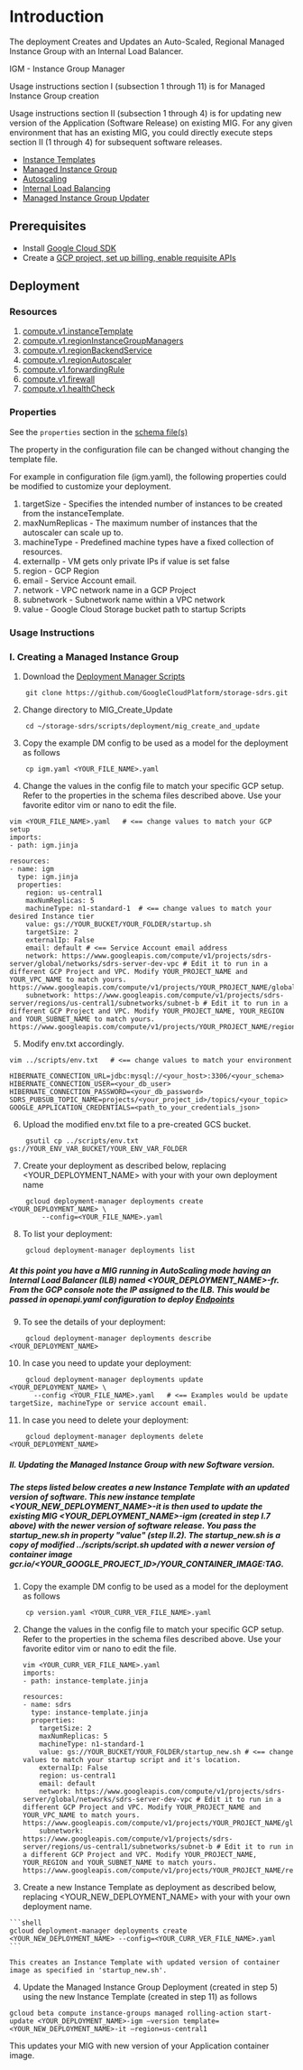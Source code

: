 # Introduction

The deployment Creates and Updates an Auto-Scaled, Regional Managed Instance Group with an Internal Load Balancer.

IGM - Instance Group Manager

Usage instructions section I (subsection 1 through 11) is for Managed Instance Group creation

Usage instructions section II (subsection 1 through 4) is for updating new version of the Application (Software Release) on existing MIG. For any given environment that has an existing MIG, you could directly execute steps section II (1 through 4) for subsequent software releases.

- [Instance Templates](https://cloud.google.com/compute/docs/instance-templates/)
- [Managed Instance Group](https://cloud.google.com/compute/docs/instance-groups/)
- [Autoscaling](https://cloud.google.com/compute/docs/autoscaler/)
- [Internal Load Balancing](https://cloud.google.com/sql/docs/mysql/high-availability)
- [Managed Instance Group Updater](https://cloud.google.com/compute/docs/instance-groups/updating-managed-instance-groups)

## Prerequisites
- Install [Google Cloud SDK](https://cloud.google.com/sdk)
- Create a [GCP project, set up billing, enable requisite APIs](../project/README.md)


## Deployment

### Resources

1. [compute.v1.instanceTemplate](https://cloud.google.com/compute/docs/reference/rest/v1/instanceTemplates)
2. [compute.v1.regionInstanceGroupManagers](https://cloud.google.com/compute/docs/reference/rest/v1/regionInstanceGroupManagers)
3. [compute.v1.regionBackendService](https://cloud.google.com/compute/docs/reference/rest/v1/regionBackendServices)
4. [compute.v1.regionAutoscaler](https://cloud.google.com/compute/docs/reference/rest/v1/regionAutoscalers)
5. [compute.v1.forwardingRule](https://cloud.google.com/compute/docs/reference/rest/v1/forwardingRules)
6. [compute.v1.firewall](https://cloud.google.com/compute/docs/reference/rest/v1/firewalls)
7. [compute.v1.healthCheck](https://cloud.google.com/compute/docs/reference/rest/v1/healthChecks)



### Properties

See the `properties` section in the [schema file(s)](https://cloud.google.com/deployment-manager/docs/configuration/templates/using-schemas)

The property in the configuration file can be changed without changing the template file.

For example in configuration file (igm.yaml), the following properties could be modified to customize your deployment.

1. targetSize - Specifies the intended number of instances to be created from the instanceTemplate.
2. maxNumReplicas - The maximum number of instances that the autoscaler can scale up to.
3. machineType - Predefined machine types have a fixed collection of resources.
4. externalIp - VM gets only private IPs if value is set false
5. region - GCP Region
6. email - Service Account email.
7. network - VPC network name in a GCP Project
8. subnetwork - Subnetwork name within a VPC network
9. value - Google Cloud Storage bucket path to startup Scripts




### Usage Instructions

### I. Creating a Managed Instance Group


1. Download the [Deployment Manager Scripts](https://github.com/GoogleCloudPlatform/storage-sdrs.git)

```shell
    git clone https://github.com/GoogleCloudPlatform/storage-sdrs.git
```

2. Change directory to MIG_Create_Update

```shell
    cd ~/storage-sdrs/scripts/deployment/mig_create_and_update
```

3. Copy the example DM config to be used as a model for the deployment as follows

```shell
    cp igm.yaml <YOUR_FILE_NAME>.yaml
```

4. Change the values in the config file to match your specific GCP setup.
   Refer to the properties in the schema files described above. Use your favorite
   editor vim or nano to edit the file.

```shell
vim <YOUR_FILE_NAME>.yaml   # <== change values to match your GCP setup
imports:
- path: igm.jinja

resources:
- name: igm
  type: igm.jinja
  properties:
    region: us-central1
    maxNumReplicas: 5
    machineType: n1-standard-1  # <== change values to match your desired Instance tier
    value: gs://YOUR_BUCKET/YOUR_FOLDER/startup.sh
    targetSize: 2
    externalIp: False
    email: default # <== Service Account email address
    network: https://www.googleapis.com/compute/v1/projects/sdrs-server/global/networks/sdrs-server-dev-vpc # Edit it to run in a different GCP Project and VPC. Modify YOUR_PROJECT_NAME and YOUR_VPC_NAME to match yours. https://www.googleapis.com/compute/v1/projects/YOUR_PROJECT_NAME/global/networks/YOUR_VPC_NAME
    subnetwork: https://www.googleapis.com/compute/v1/projects/sdrs-server/regions/us-central1/subnetworks/subnet-b # Edit it to run in a different GCP Project and VPC. Modify YOUR_PROJECT_NAME, YOUR_REGION and YOUR_SUBNET_NAME to match yours. https://www.googleapis.com/compute/v1/projects/YOUR_PROJECT_NAME/regions/YOUR_REGION/subnetworks/YOUR_SUBNET_NAME
```

5. Modify env.txt accordingly.

```shell
vim ../scripts/env.txt   # <== change values to match your environment

HIBERNATE_CONNECTION_URL=jdbc:mysql://<your_host>:3306/<your_schema>
HIBERNATE_CONNECTION_USER=<your_db_user>
HIBERNATE_CONNECTION_PASSWORD=<your_db_password>
SDRS_PUBSUB_TOPIC_NAME=projects/<your_project_id>/topics/<your_topic>
GOOGLE_APPLICATION_CREDENTIALS=<path_to_your_credentials_json>
```

6. Upload the modified env.txt file to a pre-created GCS bucket.

```shell
    gsutil cp ../scripts/env.txt gs://YOUR_ENV_VAR_BUCKET/YOUR_ENV_VAR_FOLDER
```


7. Create your deployment as described below, replacing <YOUR_DEPLOYMENT_NAME>
   with your with your own deployment name

```shell
    gcloud deployment-manager deployments create <YOUR_DEPLOYMENT_NAME> \
        --config=<YOUR_FILE_NAME>.yaml
```
8. To list your deployment:

```shell
    gcloud deployment-manager deployments list
```
##### At this point you have a MIG running in AutoScaling mode having an Internal Load Balancer (ILB) named <YOUR_DEPLOYMENT_NAME>-fr. From the GCP console note the IP assigned to the ILB. This would be passed in openapi.yaml configuration to deploy [Endpoints](https://cloud.google.com/endpoints/docs/openapi/)


9. To see the details of your deployment:

```shell
    gcloud deployment-manager deployments describe <YOUR_DEPLOYMENT_NAME>
```

10. In case you need to update your deployment:

```shell
    gcloud deployment-manager deployments update <YOUR_DEPLOYMENT_NAME> \
      --config <YOUR_FILE_NAME>.yaml   # <== Examples would be update targetSize, machineType or service account email.
```

11. In case you need to delete your deployment:

```shell
    gcloud deployment-manager deployments delete <YOUR_DEPLOYMENT_NAME>
```


##### II. Updating the Managed Instance Group with new Software version.

##### The steps listed below creates a new Instance Template with an updated version of software. This new instance template <YOUR_NEW_DEPLOYMENT_NAME>-it is then used to update the existing MIG <YOUR_DEPLOYMENT_NAME>-igm (created in step I.7 above) with the newer version of software release. You pass the startup_new.sh in property "value" (step II.2). The startup_new.sh is a copy of modified ../scripts/script.sh updated with a newer version of container image gcr.io/<YOUR_GOOGLE_PROJECT_ID>/YOUR_CONTAINER_IMAGE:TAG.

1. Copy the example DM config to be used as a model for the deployment as follows

```shell
    cp version.yaml <YOUR_CURR_VER_FILE_NAME>.yaml
```

2. Change the values in the config file to match your specific GCP setup.
   Refer to the properties in the schema files described above. Use your favorite
   editor vim or nano to edit the file.

   ```shell
   vim <YOUR_CURR_VER_FILE_NAME>.yaml
   imports:
   - path: instance-template.jinja

   resources:
   - name: sdrs
     type: instance-template.jinja
     properties:
       targetSize: 2
       maxNumReplicas: 5
       machineType: n1-standard-1
       value: gs://YOUR_BUCKET/YOUR_FOLDER/startup_new.sh # <== change values to match your startup script and it's location.
       externalIp: False
       region: us-central1
       email: default
       network: https://www.googleapis.com/compute/v1/projects/sdrs-server/global/networks/sdrs-server-dev-vpc # Edit it to run in a different GCP Project and VPC. Modify YOUR_PROJECT_NAME and YOUR_VPC_NAME to match yours. https://www.googleapis.com/compute/v1/projects/YOUR_PROJECT_NAME/global/networks/YOUR_VPC_NAME
       subnetwork: https://www.googleapis.com/compute/v1/projects/sdrs-server/regions/us-central1/subnetworks/subnet-b # Edit it to run in a different GCP Project and VPC. Modify YOUR_PROJECT_NAME, YOUR_REGION and YOUR_SUBNET_NAME to match yours. https://www.googleapis.com/compute/v1/projects/YOUR_PROJECT_NAME/regions/YOUR_REGION/subnetworks/YOUR_SUBNET_NAME
    ```

  3. Create a new Instance Template as deployment as described below, replacing <YOUR_NEW_DEPLOYMENT_NAME>
       with your with your own deployment name.

    ```shell
    gcloud deployment-manager deployments create <YOUR_NEW_DEPLOYMENT_NAME> --config=<YOUR_CURR_VER_FILE_NAME>.yaml
    ```

    This creates an Instance Template with updated version of container image as specified in 'startup_new.sh'.


  4. Update the Managed Instance Group Deployment (created in step 5) using the new Instance Template (created in step 11) as follows

  ```shell
  gcloud beta compute instance-groups managed rolling-action start-update <YOUR_DEPLOYMENT_NAME>-igm –version template=<YOUR_NEW_DEPLOYMENT_NAME>-it –region=us-central1
  ```

  This updates your MIG with new version of your Application container image.
